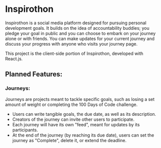 # Inspirothon

Inspirothon is a social media platform designed for pursuing personal development goals.
It builds on the idea of accountability buddies; you pledge your goal in public and you can choose to embark on your journey alone or with friends.
You can make updates for your current journey and discuss your progress with anyone who visits your journey page.

This project is the client-side portion of Inspirothon, developed with React.js.

## Planned Features:

### Journeys:

Journeys are projects meant to tackle specific goals, such as losing a set amount of weight or completing the 100 Days of Code challenge.

- Users can write tangible goals, the due date, as well as its description.
- Creators of the journey can invite other users to participate.
- Each journey will have its own "feed", meant for updates by its participants.
- At the end of the journey (by reaching its due date), users can set the journey as "Complete", delete it, or extend the deadline.